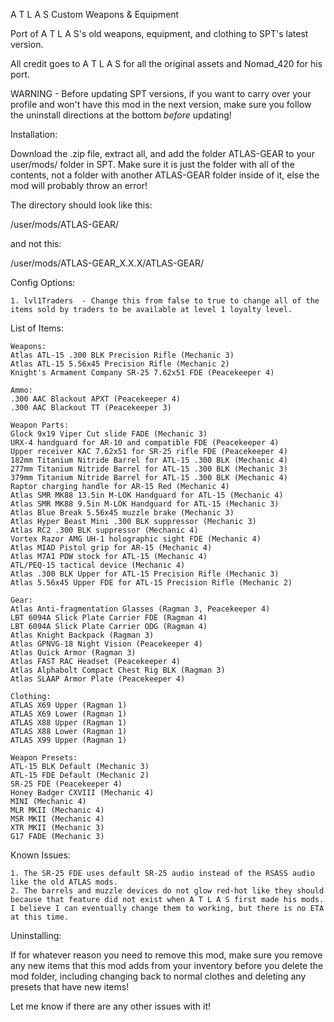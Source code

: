 A T L A S Custom Weapons & Equipment

Port of A T L A S's old weapons, equipment, and clothing to SPT's latest version.


All credit goes to A T L A S for all the original assets and Nomad_420 for his port.


WARNING - Before updating SPT versions, if you want to carry over your profile and won't have this mod in the next version, make sure you follow the uninstall directions at the bottom *before* updating!


Installation:

Download the .zip file, extract all, and add the folder ATLAS-GEAR to your user/mods/ folder in SPT. Make sure it is just the folder with all of the contents, not a folder with another ATLAS-GEAR folder inside of it, else the mod will probably throw an error!

The directory should look like this:

/user/mods/ATLAS-GEAR/

and not this:

/user/mods/ATLAS-GEAR_X.X.X/ATLAS-GEAR/


Config Options:

    1. lvl1Traders  - Change this from false to true to change all of the items sold by traders to be available at level 1 loyalty level.


List of Items:

    Weapons:
    Atlas ATL-15 .300 BLK Precision Rifle (Mechanic 3)
    Atlas ATL-15 5.56x45 Precision Rifle (Mechanic 2)
    Knight's Armament Company SR-25 7.62x51 FDE (Peacekeeper 4)

    Ammo:
    .300 AAC Blackout APXT (Peacekeeper 4)
    .300 AAC Blackout TT (Peacekeeper 3)

    Weapon Parts:
    Glock 9x19 Viper Cut slide FADE (Mechanic 3)
    URX-4 handguard for AR-10 and compatible FDE (Peacekeeper 4)
    Upper receiver KAC 7.62x51 for SR-25 rifle FDE (Peacekeeper 4)
    182mm Titanium Nitride Barrel for ATL-15 .300 BLK (Mechanic 4)
    277mm Titanium Nitride Barrel for ATL-15 .300 BLK (Mechanic 3)
    379mm Titanium Nitride Barrel for ATL-15 .300 BLK (Mechanic 4)
    Raptor charging handle for AR-15 Red (Mechanic 4)
    Atlas SMR MK88 13.5in M-LOK Handguard for ATL-15 (Mechanic 4)
    Atlas SMR MK88 9.5in M-LOK Handguard for ATL-15 (Mechanic 3)
    Atlas Blue Break 5.56x45 muzzle brake (Mechanic 3)
    Atlas Hyper Beast Mini .300 BLK suppressor (Mechanic 3)
    Atlas RC2 .300 BLK suppressor (Mechanic 4)
    Vortex Razor AMG UH-1 holographic sight FDE (Mechanic 4)
    Atlas MIAD Pistol grip for AR-15 (Mechanic 4)
    Atlas M7A1 PDW stock for ATL-15 (Mechanic 4)
    ATL/PEQ-15 tactical device (Mechanic 4)
    Atlas .300 BLK Upper for ATL-15 Precision Rifle (Mechanic 3)
    Atlas 5.56x45 Upper FDE for ATL-15 Precision Rifle (Mechanic 2)

    Gear:
    Atlas Anti-fragmentation Glasses (Ragman 3, Peacekeeper 4)
    LBT 6094A Slick Plate Carrier FDE (Ragman 4)
    LBT 6094A Slick Plate Carrier ODG (Ragman 4)
    Atlas Knight Backpack (Ragman 3)
    Atlas GPNVG-18 Night Vision (Peacekeeper 4)
    Atlas Quick Armor (Ragman 3)
    Atlas FAST RAC Headset (Peacekeeper 4)
    Atlas Alphabolt Compact Chest Rig BLK (Ragman 3)
    Atlas SLAAP Armor Plate (Peacekeeper 4)

    Clothing:
    ATLAS X69 Upper (Ragman 1)
    ATLAS X69 Lower (Ragman 1)
    ATLAS X88 Upper (Ragman 1)
    ATLAS X88 Lower (Ragman 1)
    ATLAS X99 Upper (Ragman 1)

    Weapon Presets:
    ATL-15 BLK Default (Mechanic 3)
    ATL-15 FDE Default (Mechanic 2)
    SR-25 FDE (Peacekeeper 4)
    Honey Badger CXVIII (Mechanic 4)
    MINI (Mechanic 4)
    MLR MKII (Mechanic 4)
    MSR MKII (Mechanic 4)
    XTR MKII (Mechanic 3)
    G17 FADE (Mechanic 3)


Known Issues:

    1. The SR-25 FDE uses default SR-25 audio instead of the RSASS audio like the old ATLAS mods.
    2. The barrels and muzzle devices do not glow red-hot like they should because that feature did not exist when A T L A S first made his mods. I believe I can eventually change them to working, but there is no ETA at this time.


Uninstalling:

If for whatever reason you need to remove this mod, make sure you remove any new items that this mod adds from your inventory before you delete the mod folder, including changing back to normal clothes and deleting any presets that have new items!


Let me know if there are any other issues with it!